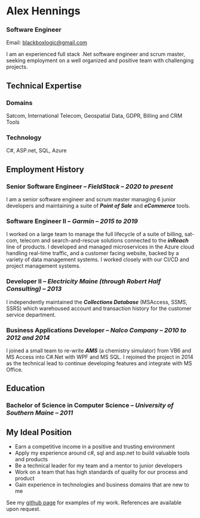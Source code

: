 # Alex Hennings

### Software Engineer

Email: [blackboxlogic@gmail.com](mailto:blackboxlogic@gmail.com)

I am an experienced full stack .Net software engineer and scrum master, seeking employment on a well organized and positive team with challenging projects.

## Technical Expertise

### Domains

Satcom, International Telecom, Geospatial Data, GDPR, Billing and CRM Tools

### Technology

C#, ASP.net, SQL, Azure

## Employment History

### Senior Software Engineer – *FieldStack – 2020 to present*

I am a senior software engineer and scrum master managing 6 junior developers and maintaining a suite of **_Point of Sale_** and **_eCommerce_** tools.

### Software Engineer II – *Garmin – 2015 to 2019*

I worked on a large team to manage the full lifecycle of a suite of billing, sat-com, telecom and search-and-rescue solutions connected to the **_inReach_** line of products. I developed and managed microservices in the Azure cloud handling real-time traffic, and a customer facing website, backed by a variety of data management systems. I worked closely with our CI/CD and project management systems.

### Developer II – *Electricity Maine (through Robert Half Consulting) – 2013*

I independently maintained the **_Collections Database_** (MSAccess, SSMS, SSRS) which warehoused account and transaction history for the customer service department.

### Business Applications Developer – *Nalco Company – 2010 to 2012 and 2014*

I joined a small team to re-write **_AMS_** (a chemistry simulator) from VB6 and MS Access into C#.Net with WPF and MS SQL. I rejoined the project in 2014 as the technical lead to continue developing features and integrate with MS Office.

## Education

### Bachelor of Science in Computer Science – *University of Southern Maine – 2011*

## My Ideal Position
* Earn a competitive income in a positive and trusting environment
* Apply my experience around c#, sql and asp.net to build valuable tools and products
* Be a technical leader for my team and a mentor to junior developers
* Work on a team that has high standards of quality for our process and product
* Gain experience in technologies and business domains that are new to me

See my [github page](https://www.github.com/blackboxlogic) for examples of my work. References are available upon request.
